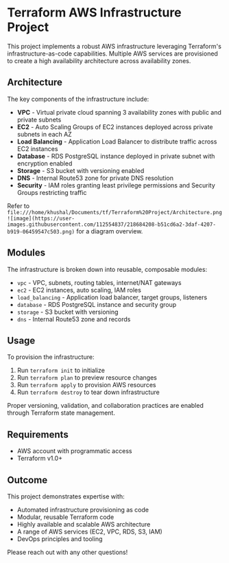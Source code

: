 # Terraform AWS Infrastructure Project

This project implements a robust AWS infrastructure leveraging Terraform's infrastructure-as-code capabilities. Multiple AWS services are provisioned to create a high availability architecture across availability zones.

## Architecture

The key components of the infrastructure include:

- **VPC** - Virtual private cloud spanning 3 availability zones with public and private subnets
- **EC2** - Auto Scaling Groups of EC2 instances deployed across private subnets in each AZ
- **Load Balancing** - Application Load Balancer to distribute traffic across EC2 instances
- **Database** - RDS PostgreSQL instance deployed in private subnet with encryption enabled
- **Storage** - S3 bucket with versioning enabled
- **DNS** - Internal Route53 zone for private DNS resolution
- **Security** - IAM roles granting least privilege permissions and Security Groups restricting traffic

Refer to `file:///home/khushal/Documents/tf/Terraform%20Project/Architecture.png![image](https://user-images.githubusercontent.com/112554837/218684208-b51cd6a2-3daf-4207-b919-06459547c503.png)` for a diagram overview.

## Modules

The infrastructure is broken down into reusable, composable modules:

- `vpc` - VPC, subnets, routing tables, internet/NAT gateways
- `ec2` - EC2 instances, auto scaling, IAM roles
- `load_balancing` - Application load balancer, target groups, listeners
- `database` - RDS PostgreSQL instance and security group
- `storage` - S3 bucket with versioning
- `dns` - Internal Route53 zone and records

## Usage

To provision the infrastructure:

1. Run `terraform init` to initialize
2. Run `terraform plan` to preview resource changes
3. Run `terraform apply` to provision AWS resources
4. Run `terraform destroy` to tear down infrastructure

Proper versioning, validation, and collaboration practices are enabled through Terraform state management.

## Requirements

- AWS account with programmatic access
- Terraform v1.0+

## Outcome

This project demonstrates expertise with:

- Automated infrastructure provisioning as code
- Modular, reusable Terraform code
- Highly available and scalable AWS architecture
- A range of AWS services (EC2, VPC, RDS, S3, IAM)
- DevOps principles and tooling

Please reach out with any other questions!
